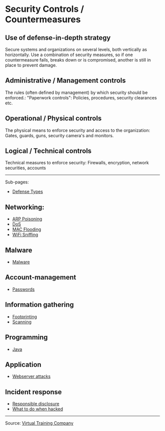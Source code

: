 
# Security Controls / Countermeasures

## Use of defense-in-depth strategy
Secure systems and organizations on several levels, both vertically as horizontally. 
Use a combination of security measures, so if one countermeasure fails, breaks down or is compromised, another is still in place to prevent damage.

## Administrative / Management controls
The rules (often defined by management) by which security should be enforced.: "Paperwork controls": Policies, procedures, security clearances etc. 

## Operational / Physical controls
The physical means to enforce security and access to the organization: Gates, guards, guns, security camera's and monitors.

## Logical / Technical controls
Technical measures to enforce security: Firewalls, encryption, network securities, accounts

-----------
Sub-pages:

* [Defense Types](defenseTypes.md)

## Networking:
* [ARP Poisoning](arpPoisoning.md)
* [DoS](dos.md)
* [MAC Flooding](macFlooding.md)
* [WiFi Sniffing](wifiSniffing.md)

## Malware
* [Malware](malware.md)

## Account-management
* [Passwords](passwords.md)

## Information gathering
* [Footprinting](footprinting.md)
* [Scanning](scanning.md)

## Programming
* [Java](java.md)

## Application
* [Webserver attacks](webserver.md)

## Incident response
* [Responsible disclosure](responsibleDisclosure.md)
* [What to do when hacked](stagesOfGrief.md)

-----------
Source: [Virtual Training Company](https://www.youtube.com/watch?v=wWKbQIfEGrQ&index=2&list=PL_pOCSwlf9XkyacNSmF5ZtjeMeP4ap8KI)
